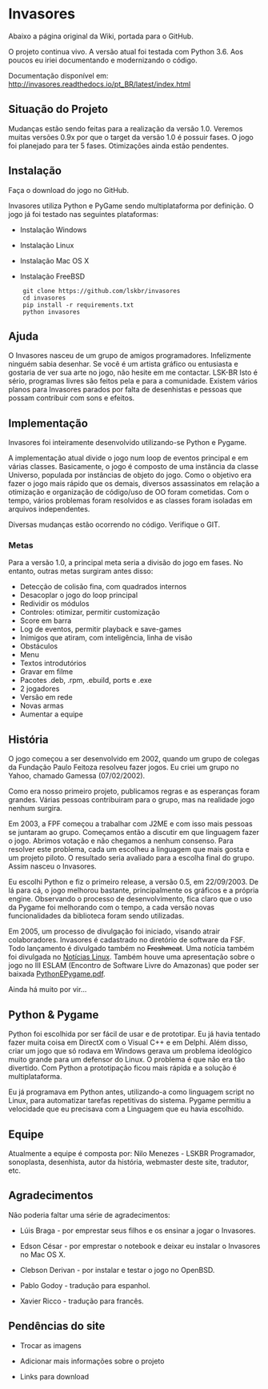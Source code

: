 # Invasores

Abaixo a página original da Wiki, portada para o GitHub.

O projeto continua vivo. A versão atual foi testada com Python 3.6. Aos poucos eu iriei documentando e modernizando o código.

Documentação disponível em: http://invasores.readthedocs.io/pt_BR/latest/index.html


## Situação do Projeto

Mudanças estão sendo feitas para a realização da versão 1.0. Veremos muitas versões 0.9x por que o target da versão 1.0 é possuir fases. O jogo foi planejado para ter 5 fases. Otimizações ainda estão pendentes.

## Instalação

Faça o download do jogo no GitHub.

Invasores utiliza Python e PyGame sendo multiplataforma por definição. O jogo já foi testado nas seguintes plataformas:

* Instalação Windows

* Instalação Linux

* Instalação Mac OS X

* Instalação FreeBSD
```
    git clone https://github.com/lskbr/invasores
    cd invasores
    pip install -r requirements.txt
    python invasores
```

## Ajuda

O Invasores nasceu de um grupo de amigos programadores. Infelizmente ninguém sabia desenhar. Se você é um artista gráfico ou entusiasta e gostaria de ver sua arte no jogo, não hesite em me contactar. LSK-BR
Isto é sério, programas livres são feitos pela e para a comunidade. Existem vários planos para Invasores parados por falta de desenhistas e pessoas que possam contribuir com sons e efeitos.

## Implementação

Invasores foi inteiramente desenvolvido utilizando-se Python e Pygame.

A implementação atual divide o jogo num loop de eventos principal e em várias classes. Basicamente, o jogo é composto de uma instância da classe Universo, populada por instâncias de objeto do jogo. Como o objetivo era fazer o jogo mais rápido que os demais, diversos assassinatos em relação a otimização e organização de código/uso de OO foram cometidas. Com o tempo, vários problemas foram resolvidos e as classes foram isoladas em arquivos independentes.

Diversas mudanças estão ocorrendo no código. Verifique o GIT.

### Metas

Para a versão 1.0, a principal meta seria a divisão do jogo em fases.
No entanto, outras metas surgiram antes disso:

* Detecção de colisão fina, com quadrados internos
* Desacoplar o jogo do loop principal
* Redividir os módulos
* Controles: otimizar, permitir customização
* Score em barra
* Log de eventos, permitir playback e save-games
* Inimigos que atiram, com inteligência, linha de visão
* Obstáculos
* Menu
* Textos introdutórios
* Gravar em filme
* Pacotes .deb, .rpm, .ebuild, ports e .exe
* 2 jogadores
* Versão em rede
* Novas armas
* Aumentar a equipe

## História

O jogo começou a ser desenvolvido em 2002, quando um grupo de colegas da Fundação Paulo Feitoza resolveu fazer jogos. Eu criei um grupo no Yahoo, chamado Gamessa (07/02/2002).

Como era nosso primeiro projeto, publicamos regras e as esperanças foram grandes. Várias pessoas contribuiram para o grupo, mas na realidade jogo nenhum surgira.

Em 2003, a FPF começou a trabalhar com J2ME e com isso mais pessoas se juntaram ao grupo. Começamos então a discutir em que linguagem fazer o jogo. Abrimos votação e não chegamos a nenhum consenso. Para resolver este problema, cada um escolheu a linguagem que mais gosta e um projeto piloto. O resultado seria avaliado para a escolha final do grupo. Assim nasceu o Invasores.

Eu escolhi Python e fiz o primeiro release, a versão 0.5, em 22/09/2003. De lá para cá, o jogo melhorou bastante, principalmente os gráficos e a própria engine. Observando o processo de desenvolvimento, fica claro que o uso da Pygame foi melhorando com o tempo, a cada versão novas funcionalidades da biblioteca foram sendo utilizadas.

Em 2005, um processo de divulgação foi iniciado, visando atrair colaboradores. Invasores é cadastrado no diretório de software da FSF. Todo lançamento é divulgado também no ~~Freshmeat~~. Uma notícia também foi divulgada no [Notícias Linux](http://www.noticiaslinux.com.br/nl1119320126.html). Também houve uma apresentação sobre o jogo no III ESLAM (Encontro de Software Livre do Amazonas) que poder ser baixada [PythonEPygame.pdf](http://nilo.pro.br/python/PythonEPygame.pdf).

Ainda há muito por vir...

## Python & Pygame

Python foi escolhida por ser fácil de usar e de prototipar. Eu já havia tentado fazer muita coisa em DirectX com o Visual C++ e em Delphi. Além disso, criar um jogo que só rodava em Windows gerava um problema ideológico muito grande para um defensor do Linux. O problema é que não era tão divertido. Com Python a prototipação ficou mais rápida e a solução é multiplataforma.

Eu já programava em Python antes, utilizando-a como linguagem script no Linux, para automatizar tarefas repetitivas do sistema. Pygame permitiu a velocidade que eu precisava com a Linguagem que eu havia escolhido.

## Equipe

Atualmente a equipe é composta por: Nilo Menezes - LSKBR Programador, sonoplasta, desenhista, autor da história, webmaster deste site, tradutor, etc.

## Agradecimentos

Não poderia faltar uma série de agradecimentos:

* Lúis Braga - por emprestar seus filhos e os ensinar a jogar o Invasores.

* Edson César - por emprestar o notebook e deixar eu instalar o Invasores no Mac OS X.

* Clebson Derivan - por instalar e testar o jogo no OpenBSD.

* Pablo Godoy - tradução para espanhol.

* Xavier Ricco - tradução para francês.

## Pendências do site

* Trocar as imagens

* Adicionar mais informações sobre o projeto

* Links para download
